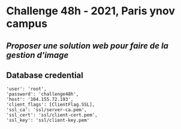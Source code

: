# Challenge 48h - 2021, Paris ynov campus
## _Proposer une solution web pour faire de la gestion d'image_

## Database credential
    'user': 'root',
    'password': 'challenge48h',
    'host': '104.155.72.193',
    'client_flags': [ClientFlag.SSL],
    'ssl_ca': 'ssl/server-ca.pem',
    'ssl_cert': 'ssl/client-cert.pem',
    'ssl_key': 'ssl/client-key.pem'
